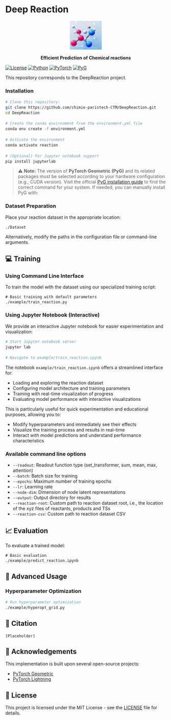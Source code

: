# Deep Reaction

<div align="center">
  <img src="deepreaction/assets/reaction.jpg" width="100px" alt="Deep Reaction Logo" />
  <p><strong>Efficient Prediction of Chemical reactions</strong></p>
</div>

[![License](https://img.shields.io/badge/license-MIT-blue.svg)](LICENSE)
[![Python](https://img.shields.io/badge/python-3.10%2B-blue.svg)](https://www.python.org/downloads/)
[![PyTorch](https://img.shields.io/badge/PyTorch-2.5.0-orange.svg)](https://pytorch.org/)
[![PyG](https://img.shields.io/badge/PyG-latest-red.svg)](https://pytorch-geometric.readthedocs.io/)

This repository corresponds to the DeepReaction project.



### Installation

```bash
# Clone this repository:
git clone https://github.com/chimie-paristech-CTM/DeepReaction.git
cd DeepReaction

# Create the conda environment from the environment.yml file
conda env create -f environment.yml

# Activate the environment
conda activate reaction

# (Optional) For Jupyter notebook support
pip install jupyterlab
```

> ⚠️ **Note:** The version of **PyTorch Geometric (PyG)** and its related packages must be selected according to your hardware configuration (e.g., CUDA version).
> Visit the official [PyG installation guide](https://pytorch-geometric.readthedocs.io/en/latest/notes/installation.html) to find the correct command for your system.
> If needed, you can manually install PyG with:
>




### Dataset Preparation

Place your reaction dataset in the appropriate location:

```
./Dataset
```

Alternatively, modify the paths in the configuration file or command-line arguments.

## 💻 Training

### Using Command Line Interface

To train the model with the dataset using our specialized training script:

```
# Basic training with default parameters
./example/train_reaction.py
```

### Using Jupyter Notebook (Interactive)

We provide an interactive Jupyter notebook for easier experimentation and visualization:

```bash
# Start Jupyter notebook server
jupyter lab

# Navigate to example/train_reaction.ipynb
```

The notebook `example/train_reaction.ipynb` offers a streamlined interface for:
- Loading and exploring the reaction dataset
- Configuring model architecture and training parameters
- Training with real-time visualization of progress
- Evaluating model performance with interactive visualizations

This is particularly useful for quick experimentation and educational purposes, allowing you to:
- Modify hyperparameters and immediately see their effects
- Visualize the training process and results in real-time
- Interact with model predictions and understand performance characteristics

### Available command line options

- `--readout`: Readout function type (set_transformer, sum, mean, max, attention)
- `--batch`: Batch size for training
- `--epochs`: Maximum number of training epochs
- `--lr`: Learning rate
- `--node-dim`: Dimension of node latent representations
- `--output`: Output directory for results
- `--reaction-root`: Custom path to reaction dataset root, i.e., the location of the xyz files of reactants, products and TSs
- `--reaction-csv`: Custom path to reaction dataset CSV

## 📈 Evaluation

To evaluate a trained model:

```
# Basic evaluation
./example/predict_reaction.ipynb
```

## 🔧 Advanced Usage


### Hyperparameter Optimization

```bash
# Run hyperparameter optimization
./example/hyperopt_grid.py
```

## 📝 Citation

```
[Placeholder]
```

## 🙏 Acknowledgements

This implementation is built upon several open-source projects:

- [PyTorch Geometric](https://github.com/pyg-team/pytorch_geometric)
- [PyTorch Lightning](https://github.com/Lightning-AI/lightning)

## 📄 License

This project is licensed under the MIT License - see the [LICENSE](LICENSE) file for details.

